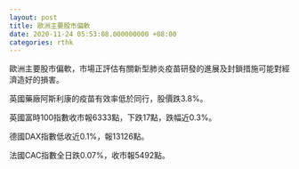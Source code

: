 ```yaml
---
layout: post
title: 歐洲主要股市偏軟
date: 2020-11-24 05:53:08.000000000 +08:00
categories: rthk
---
```


歐洲主要股市偏軟，市場正評估有關新型肺炎疫苗研發的進展及封鎖措施可能對經濟造好的損害。

英國藥廠阿斯利康的疫苗有效率低於同行，股價跌3.8%。

英國富時100指數收市報6333點，下跌17點，跌幅近0.3%。

德國DAX指數低收近0.1%，報13126點。

法國CAC指數全日跌0.07%，收市報5492點。
